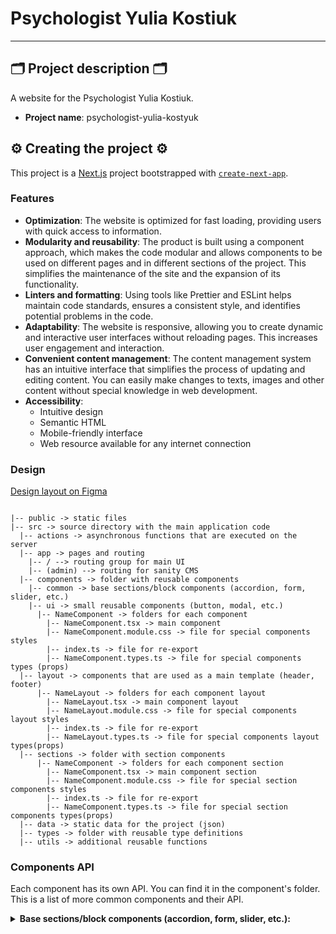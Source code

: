 # Psychologist Yulia Kostiuk

---

## 🗂️ Project description 🗂️

A website for the Psychologist Yulia Kostiuk.

- **Project name**: psychologist-yulia-kostyuk

## ⚙️ Creating the project ⚙️

This project is a [Next.js](https://nextjs.org/) project bootstrapped with
[`create-next-app`](https://github.com/vercel/next.js/tree/canary/packages/create-next-app).

### Features

- **Optimization**: The website is optimized for fast loading, providing users
  with quick access to information.
- **Modularity and reusability**: The product is built using a component
  approach, which makes the code modular and allows components to be used on
  different pages and in different sections of the project. This simplifies the
  maintenance of the site and the expansion of its functionality.
- **Linters and formatting**: Using tools like Prettier and ESLint helps
  maintain code standards, ensures a consistent style, and identifies potential
  problems in the code.
- **Adaptability**: The website is responsive, allowing you to create dynamic
  and interactive user interfaces without reloading pages. This increases user
  engagement and interaction.
- **Convenient content management**: The content management system has an
  intuitive interface that simplifies the process of updating and editing
  content. You can easily make changes to texts, images and other content
  without special knowledge in web development.
- **Accessibility**:
  - Intuitive design
  - Semantic HTML
  - Mobile-friendly interface
  - Web resource available for any internet connection

### Design

[Design layout on Figma](<https://www.figma.com/file/0jRQbr4RWvSRsL3UK2D6AV/Psychologist-(Yulia-Kostyuk)>)

```

|-- public -> static files
|-- src -> source directory with the main application code
  |-- actions -> asynchronous functions that are executed on the server
  |-- app -> pages and routing
    |-- / --> routing group for main UI
    |-- (admin) --> routing for sanity CMS
  |-- components -> folder with reusable components
    |-- common -> base sections/block components (accordion, form, slider, etc.)
    |-- ui -> small reusable components (button, modal, etc.)
      |-- NameComponent -> folders for each component
        |-- NameComponent.tsx -> main component
        |-- NameComponent.module.css -> file for special components styles
        |-- index.ts -> file for re-export
        |-- NameComponent.types.ts -> file for special components types (props)
  |-- layout -> components that are used as a main template (header, footer)
      |-- NameLayout -> folders for each component layout
        |-- NameLayout.tsx -> main component layout
        |-- NameLayout.module.css -> file for special components layout styles
        |-- index.ts -> file for re-export
        |-- NameLayout.types.ts -> file for special components layout types(props)
  |-- sections -> folder with section components
      |-- NameComponent -> folders for each component section
        |-- NameComponent.tsx -> main component section
        |-- NameComponent.module.css -> file for special section components styles
        |-- index.ts -> file for re-export
        |-- NameComponent.types.ts -> file for special section components types(props)
  |-- data -> static data for the project (json)
  |-- types -> folder with reusable type definitions
  |-- utils -> additional reusable functions

```

</details>

### Components API

Each component has its own API. You can find it in the component's folder. This
is a list of more common components and their API.

<details>

<summary><b>Base sections/block components (accordion, form, slider, etc.): </b></summary>

<br/>

- #### Example component Title

| Prop         | Default | Description                                                  |
| ------------ | ------- | ------------------------------------------------------------ |
| `children`   | -       | required, `ReactNode`.                                       |
| `isWhite`    | `false` | optional, `boolean`, changes color to white.                 |
| `isCentered` | `false` | optional, `boolean`, adds css property `text-align: center`. |
| `className`  | ''      | optional, `string`, adds custom css class.                   |

- #### Example component Slider

| Prop             | Default     | Description                                                                                               |
| ---------------- | ----------- | --------------------------------------------------------------------------------------------------------- |
| `slideComponent` | -           | required, `React.FC<any>`, It`s the component that will be rendered as side.                              |
| `slidesData`     | -           | required, `Record<string, any>[]`, It is a array with slide`s objects                                     |
| `section`        | -           | required, `cases`, `reviews`, `partners`, `advantages`, name of the section where slider will be rendered |
| `wrapClassName`  | `undefined` | optional, `string`, adds custom css class to the Swiper component.                                        |
| `slideClassName` | `undefined` | optional, `string`, adds custom css class to the SlideComponent component.                                |

```

```

- #### component Logo

| Prop         | Default | Description                                                   |
| ------------ | ------- | ------------------------------------------------------------- |
| `path`       | --      | required, `string`. choose 'header' or 'footer'               |
| `onClick`    | --      | required, `() => void`, add the function of closing the modal |
| `stylesLogo` | --      | optional, `string`, adds custom css class to the Logo         |

- #### component Socials

| Prop            | Default | Description                                              |
| --------------- | ------- | -------------------------------------------------------- |
| `stylesSocials` | --      | optional, `string`, adds custom css class to the Socials |

- #### component Button

| Prop         | Default     | Description                                                                           |
| ------------ | ----------- | ------------------------------------------------------------------------------------- |
| `tag`        | --          | required, `string`, it can be either an 'a' or a 'button'.                            |
| `accent`     | --          | required, `boolean`, indicates whether the button should have an accent style or not. |
| `children`   | --          | required, `ReactNode`                                                                 |
| `href`       | `undefined` | optional, `string`, specifies the URL of the link.                                    |
| `buttonType` | `button`    | optional, `string`, specifies the type of button.                                     |
| `onClick`    | `undefined` | required, `() => void`, function is called when the button is clicked.                |
| `disabled`   | `false`     | optional, `string`, if 'true', the button is disabled and cannot be clicked.          |
| `classname`  | `undefined` | optional, `string`, adds custom css class to the Button component.                    |

- #### component Navbar

| Prop        | Default     | Description                                                          |
| ----------- | ----------- | -------------------------------------------------------------------- |
| `variant`   | --          | required, `string`, it can be either 'header' or 'mobile-menu'.      |
| `className` | `undefined` | optional, `string`, adds custom CSS classes to the Navbar component. |
| `onclick`   | `undefined` | optional, `() => void`, function is called when                      |

the Navbar is clicked.

- #### component NavbarLink

| Prop      | Default     | Description                                                  |
| --------- | ----------- | ------------------------------------------------------------ |
| `title`   | --          | required, `string`, specifies the title of the NavbarLink.   |
| `href`    | --          | optional, `string`, specifies the URL of the link.           |
| `variant` | --          | required, `string`, specifies the variant of the NavbarLink. |
| `onclick` | `undefined` | optional, `() => void`, function is called when              |

the NavbarLink is clicked.

- #### component BurgerMenu

| Prop        | Default     | Description                                                                         |
| ----------- | ----------- | ----------------------------------------------------------------------------------- |

| `onClose`   | `undefined` | optional, `() => void`, function is called when the icon is clicked.